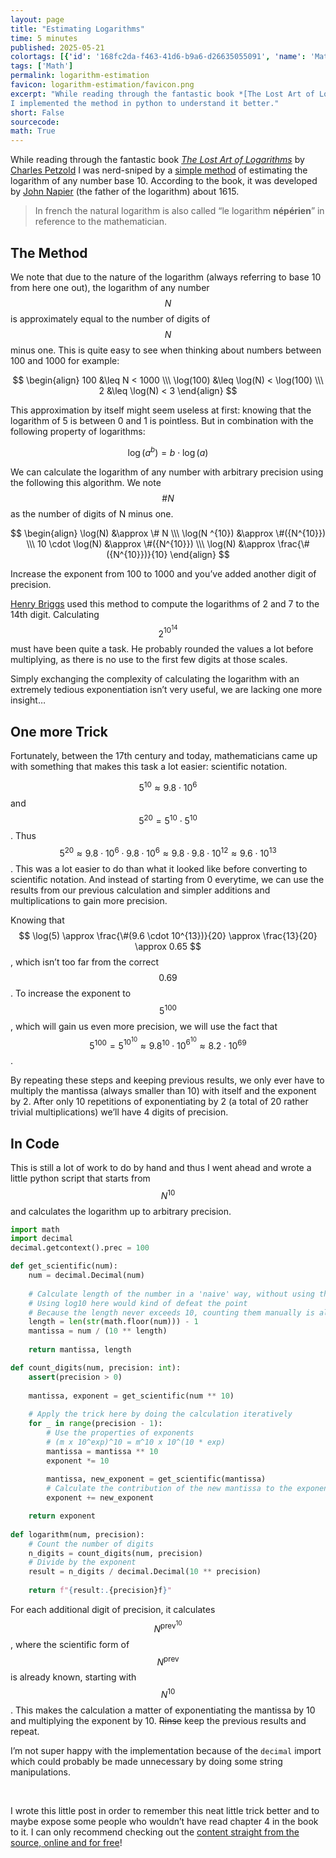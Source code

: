 ```yaml
---
layout: page
title: "Estimating Logarithms"
time: 5 minutes
published: 2025-05-21
colortags: [{'id': '168fc2da-f463-41d6-b9a6-d26635055091', 'name': 'Math', 'color': 'brown'}]
tags: ['Math']
permalink: logarithm-estimation
favicon: logarithm-estimation/favicon.png
excerpt: "While reading through the fantastic book *[The Lost Art of Logarithms](https://www.lostartoflogarithms.com/)* by [Charles Petzold](https://www.charlespetzold.com/) I was nerd-sniped by a [simple method](https://www.lostartoflogarithms.com/chapter04/) of estimating the logarithm of any number base 10. According to the book, it was developed by [John Napier](https://en.wikipedia.org/wiki/John_Napier) (the father of the logarithm) about 1615.
I implemented the method in python to understand it better."
short: False
sourcecode: 
math: True
---
```


While reading through the fantastic book *[The Lost Art of Logarithms](https://www.lostartoflogarithms.com/)* by [Charles Petzold](https://www.charlespetzold.com/) I was nerd-sniped by a [simple method](https://www.lostartoflogarithms.com/chapter04/) of estimating the logarithm of any number base 10. According to the book, it was developed by [John Napier](https://en.wikipedia.org/wiki/John_Napier) (the father of the logarithm) about 1615.

> In french the natural logarithm is also called “le logarithm **népérien**” in reference to the mathematician.

## The Method

We note that due to the nature of the logarithm (always referring to base 10 from here one out), the logarithm of any number $$ N $$ is approximately equal to the number of digits of $$ N $$ minus one. This is quite easy to see when thinking about numbers between 100 and 1000 for example:

$$ \begin{align} 100 &\leq N < 1000 \\\ \log(100) &\leq \log(N) < \log(100) \\\ 2 &\leq \log(N) < 3  \end{align} $$

This approximation by itself might seem useless at first: knowing that the logarithm of 5 is between 0 and 1 is pointless. But in combination with the following property of logarithms:

$$ \log(a ^ b) = b \cdot \log(a) $$

We can calculate the logarithm of any number with arbitrary precision using the following this algorithm. We note $$ \#N $$ as the number of digits of N minus one.

$$ \begin{align} \log(N) &\approx \# N \\\ \log(N ^{10}) &\approx \#({N^{10}}) \\\ 10 \cdot \log(N) &\approx \#({N^{10}}) \\\ \log(N) &\approx \frac{\#({N^{10}})}{10} \end{align} $$

Increase the exponent from 100 to 1000 and you’ve added another digit of precision.

[Henry Briggs](https://de.wikipedia.org/wiki/Henry_Briggs) used this method to compute the logarithms of 2 and 7 to the 14th digit. Calculating $$ 2^{10^{14}} $$ must have been quite a task. He probably rounded the values a lot before multiplying, as there is no use to the first few digits at those scales.

Simply exchanging the complexity of calculating the logarithm with an extremely tedious exponentiation isn’t very useful, we are lacking one more insight…

## One more Trick

Fortunately, between the 17th century and today, mathematicians came up with something that makes this task a lot easier: scientific notation.

$$ 5^{10} \approx 9.8 \cdot 10^6 $$ and $$ 5^{20} = 5^{10} \cdot 5^{10} $$. Thus $$ 5^{20} \approx 9.8 \cdot 10^6 \cdot 9.8 \cdot 10^6 \approx 9.8 \cdot 9.8 \cdot 10^{12} \approx 9.6 \cdot 10^{13} $$. This was a lot easier to do than what it looked like before converting to scientific notation. And instead of starting from 0 everytime, we can use the results from our previous calculation and simpler additions and multiplications to gain more precision.

Knowing that $$ \log(5) \approx \frac{\#(9.6 \cdot 10^{13})}{20} \approx \frac{13}{20} \approx 0.65 $$, which isn’t too far from the correct $$ 0.69 $$. To increase the exponent to $$ 5^{100} $$, which will gain us even more precision, we will use the fact that $$ 5^{100} = 5^{10^{10}} \approx 9.8^{10} \cdot 10^{6^{10}} \approx 8.2 \cdot 10^{69} $$.

By repeating these steps and keeping previous results, we only ever have to multiply the mantissa (always smaller than 10) with itself and the exponent by 2. After only 10 repetitions of exponentiating by 2 (a total of 20 rather trivial multiplications) we’ll have 4 digits of precision.

## In Code

This is still a lot of work to do by hand and thus I went ahead and wrote a little python script that starts from $$ N^{10} $$ and calculates the logarithm up to arbitrary precision.


```python
import math
import decimal
decimal.getcontext().prec = 100

def get_scientific(num):
    num = decimal.Decimal(num)
    
    # Calculate length of the number in a 'naive' way, without using the log
    # Using log10 here would kind of defeat the point
    # Because the length never exceeds 10, counting them manually is always possible
    length = len(str(math.floor(num))) - 1
    mantissa = num / (10 ** length)
    
    return mantissa, length

def count_digits(num, precision: int):
    assert(precision > 0)
    
    mantissa, exponent = get_scientific(num ** 10)
    
    # Apply the trick here by doing the calculation iteratively
    for _ in range(precision - 1):
        # Use the properties of exponents
        # (m x 10^exp)^10 = m^10 x 10^(10 * exp)
        mantissa = mantissa ** 10
        exponent *= 10
        
        mantissa, new_exponent = get_scientific(mantissa)
        # Calculate the contribution of the new mantissa to the exponent and add it
        exponent += new_exponent

    return exponent
    
def logarithm(num, precision):
    # Count the number of digits
    n_digits = count_digits(num, precision)
    # Divide by the exponent
    result = n_digits / decimal.Decimal(10 ** precision)
    
    return f"{result:.{precision}f}"
```

For each additional digit of precision, it calculates $$ N^{\text{prev}^{10}} $$, where the scientific form of $$ N^{\text{prev}} $$ is already known, starting with $$ N^{10} $$. This makes the calculation a matter of exponentiating the mantissa by 10 and multiplying the exponent by 10. ~~Rinse~~ keep the previous results and repeat.

I’m not super happy with the implementation because of the `decimal` import which could probably be made unnecessary by doing some string manipulations.

<br/>

I wrote this little post in order to remember this neat little trick better and to maybe expose some people who wouldn’t have read chapter 4 in the book to it. I can only recommend checking out the [content straight from the source, online and for free](https://www.lostartoflogarithms.com/)!

